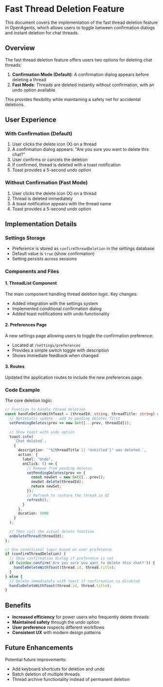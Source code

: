 # Fast Thread Deletion Feature

This document covers the implementation of the fast thread deletion feature in OpenAgents, which allows users to toggle between confirmation dialogs and instant deletion for chat threads.

## Overview

The fast thread deletion feature offers users two options for deleting chat threads:

1. **Confirmation Mode (Default)**: A confirmation dialog appears before deleting a thread
2. **Fast Mode**: Threads are deleted instantly without confirmation, with an undo option available 

This provides flexibility while maintaining a safety net for accidental deletions.

## User Experience

### With Confirmation (Default)
1. User clicks the delete icon (X) on a thread
2. A confirmation dialog appears: "Are you sure you want to delete this chat?"
3. User confirms or cancels the deletion
4. If confirmed, thread is deleted with a toast notification
5. Toast provides a 5-second undo option

### Without Confirmation (Fast Mode)
1. User clicks the delete icon (X) on a thread
2. Thread is deleted immediately
3. A toast notification appears with the thread name
4. Toast provides a 5-second undo option

## Implementation Details

### Settings Storage
- Preference is stored as `confirmThreadDeletion` in the settings database
- Default value is `true` (show confirmation)
- Setting persists across sessions

### Components and Files

#### 1. ThreadList Component
The main component handling thread deletion logic. Key changes:
- Added integration with the settings system
- Implemented conditional confirmation dialog
- Added toast notifications with undo functionality

#### 2. Preferences Page
A new settings page allowing users to toggle the confirmation preference:
- Located at `/settings/preferences`
- Provides a simple switch toggle with description
- Shows immediate feedback when changed

#### 3. Routes
Updated the application routes to include the new preferences page.

### Code Example

The core deletion logic:

```typescript
// Function to handle thread deletion
const handleDeleteWithToast = (threadId: string, threadTitle: string) => {
  // Optimistic update - add to pending deletes first
  setPendingDeletes(prev => new Set([...prev, threadId]));
  
  // Show toast with undo option
  toast.info(
    `Chat deleted`,
    {
      description: `"${threadTitle || 'Untitled'}" was deleted.`,
      action: {
        label: "Undo",
        onClick: () => {
          // Remove from pending deletes
          setPendingDeletes(prev => {
            const newSet = new Set([...prev]);
            newSet.delete(threadId);
            return newSet;
          });
          // Refresh to restore the thread in UI
          refresh();
        }
      },
      duration: 5000
    }
  );
  
  // Then call the actual delete function
  onDeleteThread(threadId);
};

// Use conditional logic based on user preference
if (confirmThreadDeletion) {
  // Show confirmation dialog if preference is set
  if (window.confirm('Are you sure you want to delete this chat?')) {
    handleDeleteWithToast(thread.id, thread.title);
  }
} else {
  // Delete immediately with toast if confirmation is disabled
  handleDeleteWithToast(thread.id, thread.title);
}
```

## Benefits

- **Increased efficiency** for power users who frequently delete threads
- **Maintained safety** through the undo option
- **User preference** respects different workflows
- **Consistent UX** with modern design patterns

## Future Enhancements

Potential future improvements:
- Add keyboard shortcuts for deletion and undo
- Batch deletion of multiple threads
- Thread archive functionality instead of permanent deletion